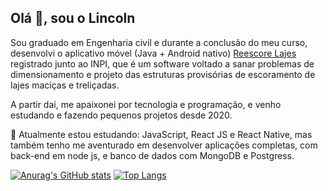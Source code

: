 ## Olá 👋, sou o Lincoln

Sou graduado em Engenharia civil e durante a conclusão do meu curso, desenvolvi o aplicativo móvel (Java + Android nativo) [Reescore Lajes](http://www.ifs.edu.br/ultimas-noticias/9094-aluno-desenvolve-software-para-melhorar-seguranca-de-escoras-de-lajes) registrado junto ao INPI, que é um software voltado a sanar problemas de dimensionamento e projeto das estruturas provisórias de escoramento de lajes maciças e treliçadas. 

A partir daí, me apaixonei por tecnologia e programação, e venho estudando e fazendo pequenos projetos desde 2020. 

🚀 Atualmente estou estudando: JavaScript, React JS e React Native, mas também tenho me aventurado em desenvolver aplicações completas, com back-end em node js, e banco de dados com MongoDB e Postgress.

[![Anurag's GitHub stats](https://github-readme-stats.vercel.app/api?username=Lincoln-Modesto&count_private=true&theme=midnight-purple&show_icons=true)](https://github.com/anuraghazra/github-readme-stats)
[![Top Langs](https://github-readme-stats.vercel.app/api/top-langs/?username=Lincoln-Modesto&layout=compact&theme=midnight-purple)](https://github.com/anuraghazra/github-readme-stats)

